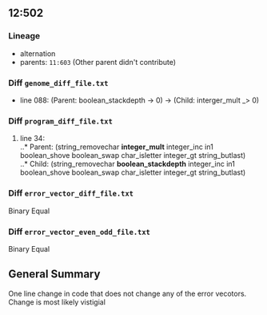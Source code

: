 ## 12:502  

### Lineage  
* alternation
* parents: `11:603` (Other parent didn't contribute)  

###  Diff `genome_diff_file.txt`     
* line 088: (Parent: boolean_stackdepth -> 0) -> (Child: interger_mult _> 0)  

### Diff `program_diff_file.txt`    
1. line 34:   
..* Parent: (string_removechar **integer_mult** integer_inc in1 boolean_shove boolean_swap char_isletter integer_gt string_butlast)  
..* Child: (string_removechar **boolean_stackdepth** integer_inc in1 boolean_shove boolean_swap char_isletter integer_gt string_butlast)  

### Diff `error_vector_diff_file.txt`      
Binary Equal  

### Diff `error_vector_even_odd_file.txt`  
Binary Equal   

## General Summary 
One line change in code that does not change any of the error vecotors. Change is most likely vistigial   
